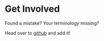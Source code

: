 # Get Involved

Found a mistake? Your terminology missing?

Head over to <a href="https://github.com/i-adopt/terminologies">github</a> and add it!
